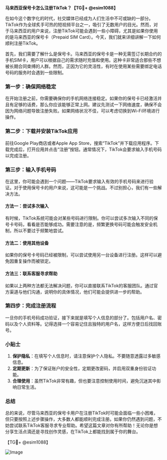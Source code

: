 **马来西亚保号卡怎么注册TikTok？【TG💪+ @esim1088】**

在如今这个数字化的时代，社交媒体已经成为人们生活中不可或缺的一部分。TikTok作为全球炙手可热的短视频平台之一，吸引了无数用户的目光。然而，对于马来西亚的用户来说，注册TikTok可能会遇到一些小障碍，尤其是如果你使用的是马来西亚的保号卡（Prepaid SIM Card）。今天，我们就来详细讲解一下如何顺利注册TikTok。

首先，我们需要了解什么是保号卡。马来西亚的保号卡是一种无需签订长期合约的手机SIM卡，用户可以根据自己的需求随时充值和使用。这种卡非常适合那些不想被长期合同束缚的人群。然而，正因为它的灵活性，有时在使用某些需要绑定电话号码的服务时会遇到一些限制。

### 第一步：确保网络稳定

在开始注册之前，你需要确保你的手机网络连接稳定。如果你的保号卡已经激活并且有足够的话费，那么你应该能够正常上网。建议先测试一下网络速度，确保不会因为网络问题导致注册失败。如果网络状况不佳，可以考虑切换到Wi-Fi环境进行操作。

### 第二步：下载并安装TikTok应用

前往Google Play商店或者Apple App Store，搜索“TikTok”并下载应用程序。下载完成后，打开应用并点击“注册”按钮。通常情况下，TikTok会要求输入手机号码以完成注册。

### 第三步：输入手机号码

在这里，你可能会遇到一个问题——TikTok要求输入有效的手机号码来进行验证。对于使用保号卡的用户来说，这可能是一个挑战。不过别担心，我们有一些解决方法。

#### 方法一：尝试多次输入

有时候，TikTok系统可能会对某些号码进行限制。你可以尝试多次输入不同的保号卡号码，看看是否能够成功。需要注意的是，频繁更换号码可能会触发安全机制，所以不要过于频繁地尝试。

#### 方法二：使用其他设备

如果你的保号卡号码已经被限制，可以尝试使用另一台设备进行注册。这样可以避免因重复操作而被锁定。

#### 方法三：联系客服寻求帮助

如果以上两种方法都无法解决问题，你可以直接联系TikTok的客服团队。通过官方渠道与他们沟通，说明你的具体情况，他们可能会提供进一步的帮助。

### 第四步：完成注册流程

一旦你的手机号码成功验证，接下来就是填写个人信息的部分了。包括用户名、密码以及个人资料等。记得选择一个容易记住且独特的用户名，这样方便日后找回账号。

### 小贴士

1. **保护隐私**：在填写个人信息时，请注意保护个人隐私。不要随意透露过多敏感信息。
2. **定期更新**：为了保证账户的安全性，定期更改密码，并启用双重身份验证功能。
3. **合理使用**：虽然TikTok非常有趣，但也要注意控制使用时间，避免沉迷其中影响日常生活。

### 总结

总的来说，尽管马来西亚的保号卡用户在注册TikTok时可能会面临一些小困难，但只要按照上述步骤操作，大多数人都能顺利完成注册。如果你仍然遇到问题，不妨尝试联系TikTok客服寻求专业帮助。希望这篇文章对你有所帮助！无论你是想分享生活点滴还是寻找创作灵感，在TikTok上都能找到属于你的舞台。

【TG💪+ @esim1088】

![Image](https://i.postimg.cc/4NQfJmqS/Snipaste-2025-05-13-00-14-12.png)
